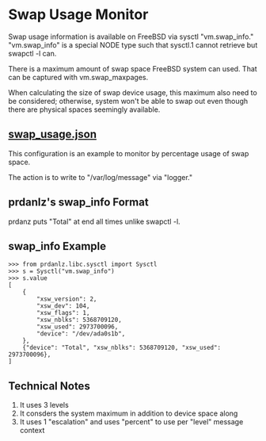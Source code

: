 # Swap Usage Monitor

Swap usage information is available on FreeBSD via sysctl "vm.swap_info."
"vm.swap_info" is a special NODE type such that sysctl.1 cannot retrieve
but swapctl -l can.

There is a maximum amount of swap space FreeBSD system can used.
That can be captured with vm.swap_maxpages.

When calculating the size of swap device usage, this maximum
also need to be considered; otherwise, system won't be
able to swap out even though there are physical spaces seemingly available.

## [swap_usage.json](./swap_usage.json)

This configuration is an example to monitor by percentage usage
of swap space.

The action is to write to "/var/log/message" via "logger."

## prdanlz's swap_info Format

prdanz puts "Total" at end all times unlike swapctl -l.

## swap_info Example

```
>>> from prdanlz.libc.sysctl import Sysctl
>>> s = Sysctl("vm.swap_info")
>>> s.value
[
    {
        "xsw_version": 2,
        "xsw_dev": 104,
        "xsw_flags": 1,
        "xsw_nblks": 5368709120,
        "xsw_used": 2973700096,
        "device": "/dev/ada0s1b",
    },
    {"device": "Total", "xsw_nblks": 5368709120, "xsw_used": 2973700096},
]
```

## Technical Notes

1. It uses 3 levels
1. It consders the system maximum in addition to device space along
1. It uses 1 "escalation" and uses "percent" to use per "level" message context
